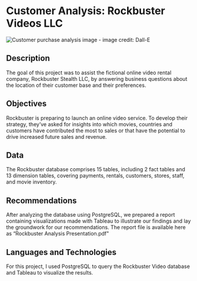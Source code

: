 # Customer Analysis: Rockbuster Videos LLC

![Customer purchase analysis image - image credit: Dall-E](https://github.com/ktedford1/Customer-Purchase-Analysis/assets/57229346/7be43379-e6f0-4d78-b473-f0d6e327f69d)


## Description

The goal of this project was to assist the fictional online video rental company, Rockbuster Stealth LLC, by answering business questions about the location of their customer base and their preferences.

## Objectives

Rockbuster is preparing to launch an online video service. To develop their strategy, they’ve asked for insights into which movies, countries and customers have contributed the most to sales or that have the potential to drive increased future sales and revenue.

## Data

The Rockbuster database comprises 15 tables, including 2 fact tables and 13 dimension tables, covering payments, rentals, customers, stores, staff, and movie inventory.

## Recommendations

After analyzing the database using PostgreSQL, we prepared a report containing visualizations made with Tableau to illustrate our findings and lay the groundwork for our recommendations. The report file is available here as “Rockbuster Analysis Presentation.pdf"

## Languages and Technologies

For this project, I used PostgreSQL to query the Rockbuster Video database and Tableau to visualize the results.
